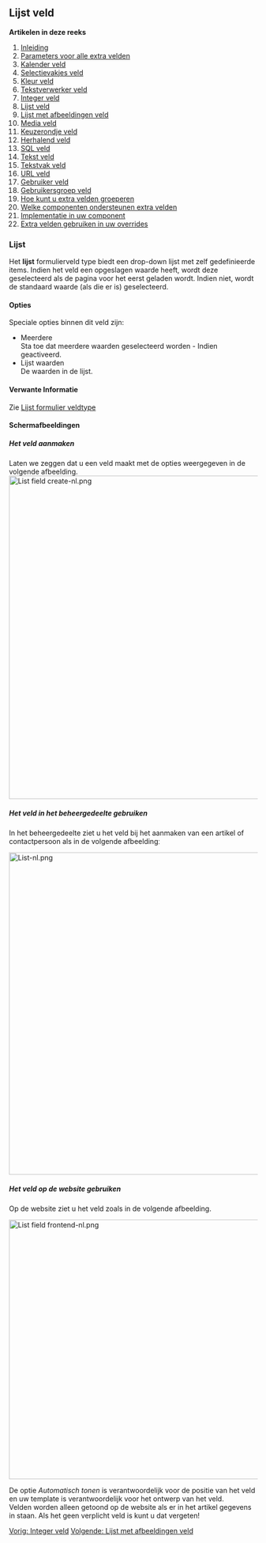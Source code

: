 <!-- Filename: J3.x:Adding_custom_fields/List_Field / Display title: Toevoegen extra velden/Lijst veld -->

## Lijst veld

**Artikelen in deze reeks**

1.  [Inleiding](https://docs.joomla.org/J3.x:Adding_custom_fields "Special:MyLanguage/J3.x:Adding custom fields")
2.  [Parameters voor alle extra
    velden](https://docs.joomla.org/J3.x:Adding_custom_fields/Parameters_for_all_Custom_Fields "Special:MyLanguage/J3.x:Adding custom fields/Parameters for all Custom Fields")
3.  [Kalender
    veld](https://docs.joomla.org/J3.x:Adding_custom_fields/Calendar_Field "Special:MyLanguage/J3.x:Adding custom fields/Calendar Field")
4.  [Selectievakjes
    veld](https://docs.joomla.org/J3.x:Adding_custom_fields/Checkboxes_Field "Special:MyLanguage/J3.x:Adding custom fields/Checkboxes Field")
5.  [Kleur
    veld](https://docs.joomla.org/J3.x:Adding_custom_fields/Color_Field "Special:MyLanguage/J3.x:Adding custom fields/Color Field")
6.  [Tekstverwerker
    veld](https://docs.joomla.org/J3.x:Adding_custom_fields/Editor_Field "Special:MyLanguage/J3.x:Adding custom fields/Editor Field")
7.  [Integer
    veld](https://docs.joomla.org/J3.x:Adding_custom_fields/Integer_Field "Special:MyLanguage/J3.x:Adding custom fields/Integer Field")
8.  [Lijst
    veld](https://docs.joomla.org/J3.x:Adding_custom_fields/List_Field "Special:MyLanguage/J3.x:Adding custom fields/List Field")
9.  [Lijst met afbeeldingen
    veld](https://docs.joomla.org/J3.x:Adding_custom_fields/ListOfImages_Field "Special:MyLanguage/J3.x:Adding custom fields/ListOfImages Field")
10. [Media
    veld](https://docs.joomla.org/J3.x:Adding_custom_fields/Media_Field "Special:MyLanguage/J3.x:Adding custom fields/Media Field")
11. [Keuzerondje
    veld](https://docs.joomla.org/J3.x:Adding_custom_fields/Radio_Field "Special:MyLanguage/J3.x:Adding custom fields/Radio Field")
12. [Herhalend
    veld](https://docs.joomla.org/J3.x:Adding_custom_fields/Repeatable_Field "Special:MyLanguage/J3.x:Adding custom fields/Repeatable Field")
13. [SQL
    veld](https://docs.joomla.org/J3.x:Adding_custom_fieldshttps://docs.joomla.org/J3.x:Adding%20custom%20fields/Sql%20Field)
14. [Tekst
    veld](https://docs.joomla.org/J3.x:Adding_custom_fields/Text_Field "Special:MyLanguage/J3.x:Adding custom fields/Text Field")
15. [Tekstvak
    veld](https://docs.joomla.org/J3.x:Adding_custom_fields/Textarea_Field "Special:MyLanguage/J3.x:Adding custom fields/Textarea Field")
16. [URL
    veld](https://docs.joomla.org/J3.x:Adding_custom_fields/Url_Field "Special:MyLanguage/J3.x:Adding custom fields/Url Field")
17. [Gebruiker
    veld](https://docs.joomla.org/J3.x:Adding_custom_fields/User_Field "Special:MyLanguage/J3.x:Adding custom fields/User Field")
18. [Gebruikersgroep
    veld](https://docs.joomla.org/J3.x:Adding_custom_fields/Usergroup_Field "Special:MyLanguage/J3.x:Adding custom fields/Usergroup Field")
19. [Hoe kunt u extra velden
    groeperen](https://docs.joomla.org/J3.x:Adding_custom_fields/How%CC%9E_can_you_group_custom_fields "Special:MyLanguage/J3.x:Adding custom fields/How̞ can you group custom fields")
20. [Welke componenten ondersteunen extra
    velden](https://docs.joomla.org/J3.x:Adding_custom_fields/What_components_are_supporting_custom_fields "Special:MyLanguage/J3.x:Adding custom fields/What components are supporting custom fields")
21. [Implementatie in uw
    component](https://docs.joomla.org/J3.x:Adding_custom_fields/Implement_into_your_component "Special:MyLanguage/J3.x:Adding custom fields/Implement into your component")
22. [Extra velden gebruiken in uw
    overrides](https://docs.joomla.org/J3.x:Adding_custom_fields/Overrides "Special:MyLanguage/J3.x:Adding custom fields/Overrides")

### Lijst

Het **lijst** formulierveld type biedt een drop-down lijst met zelf
gedefinieerde items. Indien het veld een opgeslagen waarde heeft, wordt
deze geselecteerd als de pagina voor het eerst geladen wordt. Indien
niet, wordt de standaard waarde (als die er is) geselecteerd.

#### Opties

Speciale opties binnen dit veld zijn:

- Meerdere  
  Sta toe dat meerdere waarden geselecteerd worden - Indien geactiveerd.
- Lijst waarden  
  De waarden in de lijst.

#### Verwante Informatie

Zie [Lijst formulier
veldtype](https://docs.joomla.org/List_form_field_type "Special:MyLanguage/List form field type")

#### Schermafbeeldingen

##### Het veld aanmaken

Laten we zeggen dat u een veld maakt met de opties weergegeven in de
volgende afbeelding. <img
src="https://docs.joomla.org/images/thumb/a/a9/List_field_create-nl.png/800px-List_field_create-nl.png"
decoding="async"
srcset="https://docs.joomla.org/images/a/a9/List_field_create-nl.png 1.5x"
data-file-width="1158" data-file-height="946" width="800" height="654"
alt="List field create-nl.png" />

##### Het veld in het beheergedeelte gebruiken

In het beheergedeelte ziet u het veld bij het aanmaken van een artikel
of contactpersoon als in de volgende afbeeldingː

<img
src="https://docs.joomla.org/images/thumb/a/a7/List-nl.png/800px-List-nl.png"
decoding="async"
srcset="https://docs.joomla.org/images/a/a7/List-nl.png 1.5x"
data-file-width="1158" data-file-height="944" width="800" height="652"
alt="List-nl.png" />

##### Het veld op de website gebruiken

Op de website ziet u het veld zoals in de volgende afbeelding.

<img
src="https://docs.joomla.org/images/thumb/5/56/List_field_frontend-nl.png/800px-List_field_frontend-nl.png"
decoding="async"
srcset="https://docs.joomla.org/images/5/56/List_field_frontend-nl.png 1.5x"
data-file-width="991" data-file-height="650" width="800" height="525"
alt="List field frontend-nl.png" />

De optie *Automatisch tonen* is verantwoordelijk voor de positie van het
veld en uw template is verantwoordelijk voor het ontwerp van het veld.  
Velden worden alleen getoond op de website als er in het artikel
gegevens in staan. Als het geen verplicht veld is kunt u dat vergetenǃ

<a
href="https://docs.joomla.org/J3.x:Adding_custom_fields/Integer_Field"
id="content-button" class="button expand success">Vorig: Integer
veld</a> <a
href="https://docs.joomla.org/J3.x:Adding_custom_fields/List_of_Images_Field"
id="content-button" class="button expand">Volgende: Lijst met
afbeeldingen veld</a>
